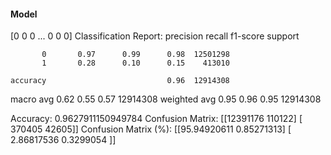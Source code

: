 #### Model
[0 0 0 ... 0 0 0]
Classification Report:
              precision    recall  f1-score   support

           0       0.97      0.99      0.98  12501298
           1       0.28      0.10      0.15    413010

    accuracy                           0.96  12914308
   macro avg       0.62      0.55      0.57  12914308
weighted avg       0.95      0.96      0.95  12914308

Accuracy: 0.9627911150949784
Confusion Matrix:
[[12391176   110122]
 [  370405    42605]]
Confusion Matrix (%):
[[95.94920611  0.85271313]
 [ 2.86817536  0.3299054 ]]
